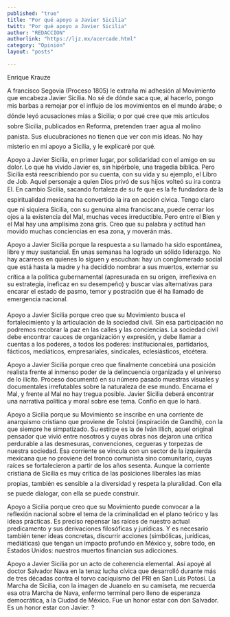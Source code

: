 ```yaml
---
published: "true"
title: "Por qué apoyo a Javier Sicilia"
twitt: "Por qué apoyo a Javier Sicilia"
author: "REDACCION"
authorlink: "https://ljz.mx/acercade.html"
category: "Opinión"
layout: "posts"

---
```



  Enrique Krauze



A francisco Segovia (Proceso 1805) le extraña mi adhesión al Movimiento que encabeza Javier Sicilia. No sé de dónde saca que, al hacerlo, pongo mis barbas a remojar por el influjo de los movimientos en el mundo árabe; o dónde leyó acusaciones mías a Sicilia; o por qué cree que mis artículos sobre Sicilia, publicados en Reforma, pretenden traer agua al molino panista. Sus elucubraciones no tienen que ver con mis ideas. No hay misterio en mi apoyo a Sicilia, y le explicaré por qué.  

  Apoyo a Javier Sicilia, en primer lugar, por solidaridad con el amigo en su dolor. Lo que ha vivido Javier es, sin hipérbole, una tragedia bíblica. Pero Sicilia está reescribiendo por su cuenta, con su vida y su ejemplo, el Libro de Job. Aquel personaje a quien Dios privó de sus hijos volteó su ira contra El. En cambio Sicilia, sacando fortaleza de su fe que es la fe fundadora de la espiritualidad mexicana ha convertido la ira en acción cívica. Tengo claro que ni siquiera Sicilia, con su genuina alma franciscana, puede cerrar los ojos a la existencia del Mal, muchas veces irreductible. Pero entre el Bien y el Mal hay una amplísima zona gris. Creo que su palabra y actitud han movido muchas conciencias en esa zona, y moverán más.



  Apoyo a Javier Sicilia porque la respuesta a su llamado ha sido espontánea, libre y muy sustancial. En unas semanas ha logrado un sólido liderazgo. No hay acarreos en quienes lo siguen y escuchan: hay un conglomerado social que está hasta la madre y ha decidido nombrar a sus muertos, externar su crítica a la política gubernamental (apresurada en su origen, irreflexiva en su estrategia, ineficaz en su desempeño) y buscar vías alternativas para encarar el estado de pasmo, temor y postración que él ha llamado de emergencia nacional.



  Apoyo a Javier Sicilia porque creo que su Movimiento busca el fortalecimiento y la articulación de la sociedad civil. Sin esa participación no podremos recobrar la paz en las calles y las conciencias. La sociedad civil debe encontrar cauces de organización y expresión, y debe llamar a cuentas a los poderes, a todos los poderes: institucionales, partidarios, fácticos, mediáticos, empresariales, sindicales, eclesiásticos, etcétera.



  Apoyo a Javier Sicilia porque creo que finalmente concebirá una posición realista frente al inmenso poder de la delincuencia organizada y el universo de lo ilícito. Proceso documentó en su número pasado muestras visuales y documentales irrefutables sobre la naturaleza de ese mundo. Encarna el Mal, y frente al Mal no hay tregua posible. Javier Sicilia deberá encontrar una narrativa política y moral sobre ese tema. Confío en que lo hará.



  Apoyo a Sicilia porque su Movimiento se inscribe en una corriente de anarquismo cristiano que proviene de Tolstoi (inspiración de Gandhi), con la que siempre he simpatizado. Su estirpe es la de Iván Illich, aquel original pensador que vivió entre nosotros y cuyas obras nos dejaron una crítica perdurable a las desmesuras, convenciones, cegueras y torpezas de nuestra sociedad. Esa corriente se vincula con un sector de la izquierda mexicana que no proviene del tronco comunista sino comunitario, cuyas raíces se fortalecieron a partir de los años sesenta. Aunque la corriente cristiana de Sicilia es muy crítica de las posiciones liberales las mías propias, también es sensible a la diversidad y respeta la pluralidad. Con ella se puede dialogar, con ella se puede construir.



  Apoyo a Sicilia porque creo que su Movimiento puede convocar a la reflexión nacional sobre el tema de la criminalidad en el plano teórico y las ideas prácticas. Es preciso repensar las raíces de nuestro actual predicamento y sus derivaciones filosóficas y jurídicas. Y es necesario también tener ideas concretas, discurrir acciones (simbólicas, jurídicas, mediáticas) que tengan un impacto profundo en México y, sobre todo, en Estados Unidos: nuestros muertos financian sus adicciones.



  Apoyo a Javier Sicilia por un acto de coherencia elemental. Así apoyé al doctor Salvador Nava en la tenaz lucha cívica que desarrolló durante más de tres décadas contra el torvo caciquismo del PRI en San Luis Potosí. La Marcha de Sicilia, con la imagen de Juanelo en su camiseta, me recuerda esa otra Marcha de Nava, enfermo terminal pero lleno de esperanza democrática, a la Ciudad de México. Fue un honor estar con don Salvador. Es un honor estar con Javier. ?

